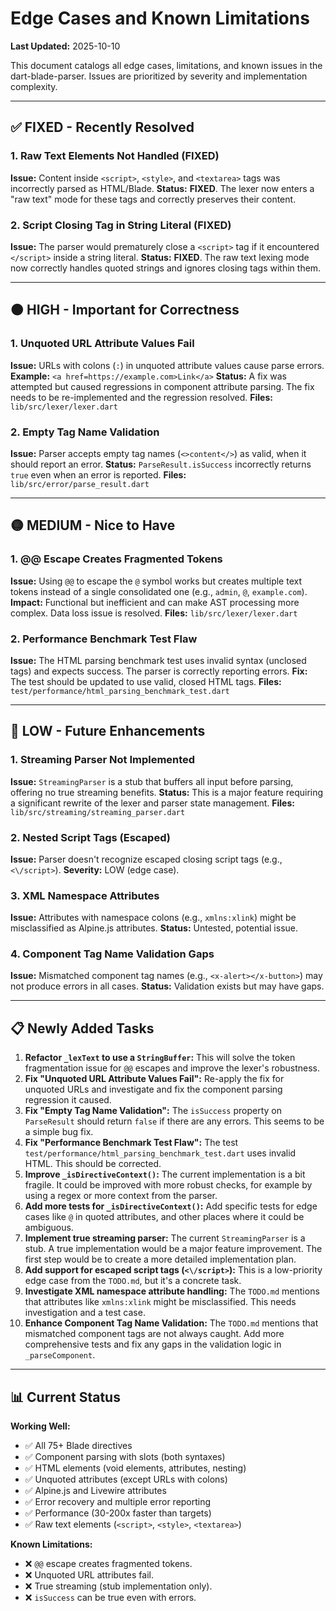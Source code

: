 # Edge Cases and Known Limitations

**Last Updated:** 2025-10-10

This document catalogs all edge cases, limitations, and known issues in the dart-blade-parser. Issues are prioritized by severity and implementation complexity.

---

## ✅ FIXED - Recently Resolved

### 1. Raw Text Elements Not Handled (FIXED)

**Issue:** Content inside `<script>`, `<style>`, and `<textarea>` tags was incorrectly parsed as HTML/Blade.
**Status:** **FIXED**. The lexer now enters a "raw text" mode for these tags and correctly preserves their content.

### 2. Script Closing Tag in String Literal (FIXED)

**Issue:** The parser would prematurely close a `<script>` tag if it encountered `</script>` inside a string literal.
**Status:** **FIXED**. The raw text lexing mode now correctly handles quoted strings and ignores closing tags within them.

---

## 🟠 HIGH - Important for Correctness

### 1. Unquoted URL Attribute Values Fail

**Issue:** URLs with colons (`:`) in unquoted attribute values cause parse errors.
**Example:** `<a href=https://example.com>Link</a>`
**Status:** A fix was attempted but caused regressions in component attribute parsing. The fix needs to be re-implemented and the regression resolved.
**Files:** `lib/src/lexer/lexer.dart`

### 2. Empty Tag Name Validation

**Issue:** Parser accepts empty tag names (`<>content</>`) as valid, when it should report an error.
**Status:** `ParseResult.isSuccess` incorrectly returns `true` even when an error is reported.
**Files:** `lib/src/error/parse_result.dart`

---

## 🟡 MEDIUM - Nice to Have

### 1. @@ Escape Creates Fragmented Tokens

**Issue:** Using `@@` to escape the `@` symbol works but creates multiple text tokens instead of a single consolidated one (e.g., `admin`, `@`, `example.com`).
**Impact:** Functional but inefficient and can make AST processing more complex. Data loss issue is resolved.
**Files:** `lib/src/lexer/lexer.dart`

### 2. Performance Benchmark Test Flaw

**Issue:** The HTML parsing benchmark test uses invalid syntax (unclosed tags) and expects success. The parser is correctly reporting errors.
**Fix:** The test should be updated to use valid, closed HTML tags.
**Files:** `test/performance/html_parsing_benchmark_test.dart`

---

## 🔵 LOW - Future Enhancements

### 1. Streaming Parser Not Implemented

**Issue:** `StreamingParser` is a stub that buffers all input before parsing, offering no true streaming benefits.
**Status:** This is a major feature requiring a significant rewrite of the lexer and parser state management.
**Files:** `lib/src/streaming/streaming_parser.dart`

### 2. Nested Script Tags (Escaped)

**Issue:** Parser doesn't recognize escaped closing script tags (e.g., `<\/script>`).
**Severity:** LOW (edge case).

### 3. XML Namespace Attributes

**Issue:** Attributes with namespace colons (e.g., `xmlns:xlink`) might be misclassified as Alpine.js attributes.
**Status:** Untested, potential issue.

### 4. Component Tag Name Validation Gaps

**Issue:** Mismatched component tag names (e.g., `<x-alert></x-button>`) may not produce errors in all cases.
**Status:** Validation exists but may have gaps.

---

## 📋 Newly Added Tasks

1.  **Refactor `_lexText` to use a `StringBuffer`:** This will solve the token fragmentation issue for `@@` escapes and improve the lexer's robustness.
2.  **Fix "Unquoted URL Attribute Values Fail":** Re-apply the fix for unquoted URLs and investigate and fix the component parsing regression it caused.
3.  **Fix "Empty Tag Name Validation":** The `isSuccess` property on `ParseResult` should return `false` if there are any errors. This seems to be a simple bug fix.
4.  **Fix "Performance Benchmark Test Flaw":** The test `test/performance/html_parsing_benchmark_test.dart` uses invalid HTML. This should be corrected.
5.  **Improve `_isDirectiveContext()`:** The current implementation is a bit fragile. It could be improved with more robust checks, for example by using a regex or more context from the parser.
6.  **Add more tests for `_isDirectiveContext()`:** Add specific tests for edge cases like `@` in quoted attributes, and other places where it could be ambiguous.
7.  **Implement true streaming parser:** The current `StreamingParser` is a stub. A true implementation would be a major feature improvement. The first step would be to create a more detailed implementation plan.
8.  **Add support for escaped script tags (`<\/script>`):** This is a low-priority edge case from the `TODO.md`, but it's a concrete task.
9.  **Investigate XML namespace attribute handling:** The `TODO.md` mentions that attributes like `xmlns:xlink` might be misclassified. This needs investigation and a test case.
10. **Enhance Component Tag Name Validation:** The `TODO.md` mentions that mismatched component tags are not always caught. Add more comprehensive tests and fix any gaps in the validation logic in `_parseComponent`.

---

## 📊 Current Status

**Working Well:**
- ✅ All 75+ Blade directives
- ✅ Component parsing with slots (both syntaxes)
- ✅ HTML elements (void elements, attributes, nesting)
- ✅ Unquoted attributes (except URLs with colons)
- ✅ Alpine.js and Livewire attributes
- ✅ Error recovery and multiple error reporting
- ✅ Performance (30-200x faster than targets)
- ✅ Raw text elements (`<script>`, `<style>`, `<textarea>`)

**Known Limitations:**
- ❌ `@@` escape creates fragmented tokens.
- ❌ Unquoted URL attributes fail.
- ❌ True streaming (stub implementation only).
- ❌ `isSuccess` can be true even with errors.